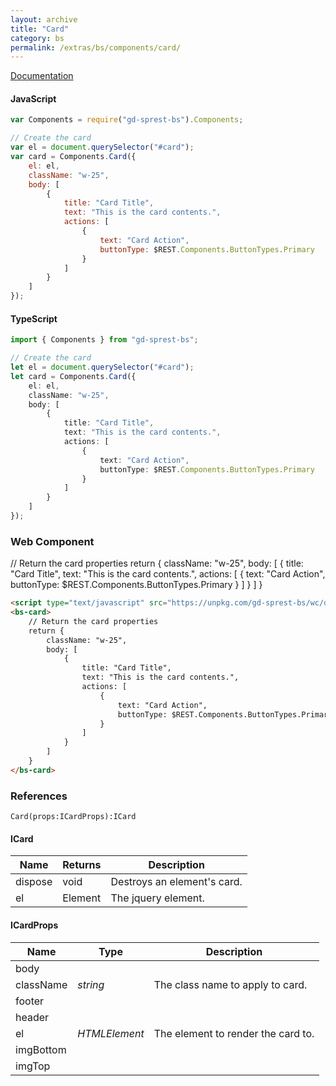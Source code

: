```yaml
---
layout: archive
title: "Card"
category: bs
permalink: /extras/bs/components/card/
---
```

[Documentation](https://getbootstrap.com/docs/4.1/components/cards)

<div id="cardDemo"></div>

#### JavaScript
```js
var Components = require("gd-sprest-bs").Components;

// Create the card
var el = document.querySelector("#card");
var card = Components.Card({
    el: el,
    className: "w-25",
    body: [
        {
            title: "Card Title",
            text: "This is the card contents.",
            actions: [
                {
                    text: "Card Action",
                    buttonType: $REST.Components.ButtonTypes.Primary
                }
            ]
        }
    ]
});
```

#### TypeScript

```ts
import { Components } from "gd-sprest-bs";

// Create the card
let el = document.querySelector("#card");
let card = Components.Card({
    el: el,
    className: "w-25",
    body: [
        {
            title: "Card Title",
            text: "This is the card contents.",
            actions: [
                {
                    text: "Card Action",
                    buttonType: $REST.Components.ButtonTypes.Primary
                }
            ]
        }
    ]
});
```

### Web Component

<bs-card>
    // Return the card properties
    return {
        className: "w-25",
        body: [
            {
                title: "Card Title",
                text: "This is the card contents.",
                actions: [
                    {
                        text: "Card Action",
                        buttonType: $REST.Components.ButtonTypes.Primary
                    }
                ]
            }
        ]
    }
</bs-card>

```html
<script type="text/javascript" src="https://unpkg.com/gd-sprest-bs/wc/dist/gd-sprest-bs.js"></script>
<bs-card>
    // Return the card properties
    return {
        className: "w-25",
        body: [
            {
                title: "Card Title",
                text: "This is the card contents.",
                actions: [
                    {
                        text: "Card Action",
                        buttonType: $REST.Components.ButtonTypes.Primary
                    }
                ]
            }
        ]
    }
</bs-card>
```

### References

```
Card(props:ICardProps):ICard
```

#### ICard

| Name | Returns | Description |
| --- | --- | --- |
| dispose | void | Destroys an element's card. |
| el | Element | The jquery element. |

#### ICardProps

| Name | Type | Description |
| --- | --- | --- |
| body | | |
| className | _string_ | The class name to apply to card. |
| footer | | |
| header | | |
| el | _HTMLElement_ | The element to render the card to. |
| imgBottom | | |
| imgTop | | |

<script type="text/javascript" src="https://unpkg.com/gd-sprest-bs/wc/dist/gd-sprest-bs.js"></script>
<script type="text/javascript">
    // Wait for the window to be loaded
    window.addEventListener("load", function() {
        // See if a card exists
        var card = document.querySelector("#cardDemo");
        if(card) {
            // Render the card
            $REST.Components.Card({
                className: "w-25",
                el: card,
                body: [
                    {
                        "title": "Card Title",
                        "text": "This is the card contents.",
                        "actions": [
                            { "text": "Card Action", "buttonType": $REST.Components.ButtonTypes.Primary }
                        ]
                    }
                ]
            });
        }
    });
</script>
